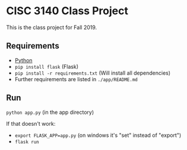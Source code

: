 # CISC 3140 Class Project

This is the class project for Fall 2019.

## Requirements

- [Python](https://www.python.org/downloads/)
- `pip install flask` (Flask)
- `pip install -r requirements.txt` (Will install all dependencies)
- Further requirements are listed in `./app/README.md`

## Run

`python app.py` (in the app directory)

If that doesn't work:
- `export FLASK_APP=app.py` (on windows it's "set" instead of "export")
- `flask run`
